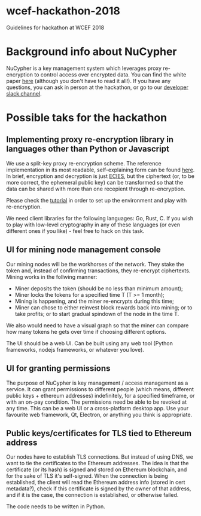 # wcef-hackathon-2018
Guidelines for hackathon at WCEF 2018

# Background info about NuCypher

NuCypher is a key management system which leverages proxy re-encryption to control access over encrypted data.
You can find the white paper [here](https://cdn2.hubspot.net/hubfs/2807639/NuCypher%20KMS%20Technical%20White%20Paper.pdf?t=1510526466105) (although you don't have to read it all!).
If you have any questions, you can ask in person at the hackathon, or go to our [developer slack channel](https://nucypher-kms-slack.herokuapp.com/).

# Possible taks for the hackathon

## Implementing proxy re-encryption library in languages other than Python or Javascript

We use a split-key proxy re-encryption scheme. The reference implementation in its most readable, self-explaining form can be found [here](https://github.com/nucypher/nucypher-pre-python/blob/master/npre/umbral.py). In brief, encryption and decryption is just [ECIES](https://en.wikipedia.org/wiki/Integrated_Encryption_Scheme), but the ciphertext (or, to be more correct, the ephemeral public key) can be transformed so that the data can be shared with more than one recepient through re-encryption.

Please check the [tutorial](https://blog.nucypher.com/proxy-re-encryption-playground-in-python-3bc66170b9bf) in order to set up the environment and play with re-encryption.

We need client libraries for the following languages: Go, Rust, C. If you wish to play with low-level cryptography in any of these languages (or even different ones if you like) - feel free to hack on this task.

## UI for mining node management console

Our mining nodes will be the workhorses of the network.
They stake the token and, instead of confirming transactions, they re-encrypt ciphertexts.
Mining works in the follwing manner:

* Miner deposits the token (should be no less than minimum amount);
* Miner locks the tokens for a specified time T (T >= 1 month);
* Mining is happening, and the miner re-encrypts during this time;
* Miner can chose to either reinvest block rewards back into mining; or to take profits; or to start gradual spindown of the node in the time T.

We also would need to have a visual graph so that the miner can compare how many tokens he gets over time if choosing different options.

The UI should be a web UI.
Can be built using any web tool (Python frameworks, nodejs frameworks, or whatever you love).

## UI for granting permissions

The purpose of NuCypher is key management / access management as a service.
It can grant permissions to different people (which means, different public keys + ethereum addresses) indefinitely, for a specified timeframe, or with an on-pay condition.
The permissions need be able to be revoked at any time.
This can be a web UI or a cross-platform desktop app.
Use your favourite web framework, Qt, Electron, or anything you think is appropriate.


## Public keys/certificates for TLS tied to Ethereum address

Our nodes have to establish TLS connections.
But instead of using DNS, we want to tie the certificates to the Ethereum addresses.
The idea is that the certificate (or its hash) is signed and stored on Ethereum blockchain, and for the sake of TLS it's self-signed.
When the connection is being established, the client will read the Ethereum address info (stored in cert metadata?), check if this certificate is signed by the owner of that address, and if it is the case, the connection is established, or otherwise failed.

The code needs to be written in Python.
